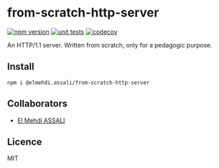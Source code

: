 # from-scratch-http-server

[![npm version](https://badge.fury.io/js/@elmehdi.assali%2Ffrom-scratch-http-server.svg)](https://badge.fury.io/js/@elmehdi.assali%2Ffrom-scratch-http-server) [![unit tests](https://github.com/assalielmehdi/from-scratch-http-server/actions/workflows/unit-tests.yml/badge.svg)](https://github.com/assalielmehdi/from-scratch-http-server/actions/workflows/unit-tests.yml) [![codecov](https://codecov.io/gh/assalielmehdi/from-scratch-http-server/branch/main/graph/badge.svg)](https://codecov.io/gh/assalielmehdi/from-scratch-http-server/branch/main/graph)

An HTTP/1.1 server. Written from scratch, only for a pedagogic purpose.

## Install

```shell
npm i @elmehdi.assali/from-scratch-http-server
```

## Collaborators

- [El Mehdi ASSALI](https://github.com/assalielmehdi)

## Licence

MIT
